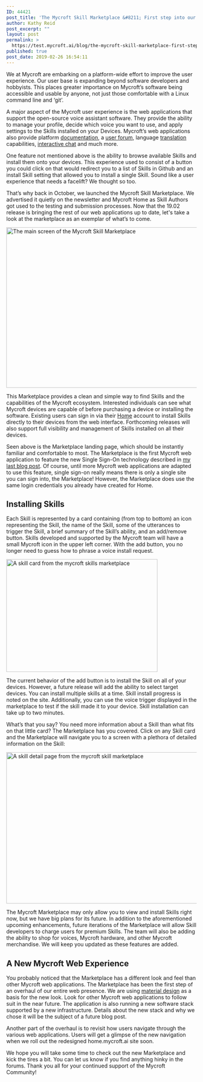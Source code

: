 ```yaml
---
ID: 44421
post_title: 'The Mycroft Skill Marketplace &#8211; First step into our new web presence'
author: Kathy Reid
post_excerpt: ""
layout: post
permalink: >
  https://test.mycroft.ai/blog/the-mycroft-skill-marketplace-first-step-into-our-new-web-presence/
published: true
post_date: 2019-02-26 16:54:11
---
```

We at Mycroft are embarking on a platform-wide effort to improve the user experience. Our user base is expanding beyond software developers and hobbyists. This places greater importance on Mycroft’s software being accessible and usable by anyone, not just those comfortable with a Linux command line and ‘git’.

A major aspect of the Mycroft user experience is the web applications that support the open-source voice assistant software. They provide the ability to manage your profile, decide which voice you want to use, and apply settings to the Skills installed on your Devices. Mycroft’s web applications also provide platform <a href="https://mycroft.ai/documentation" target="_blank" rel="noopener noreferrer">documentation</a>, a <a href="https://community.mycroft.ai/" target="_blank" rel="noopener noreferrer">user forum</a>, language <a href="https://translate.mycroft.ai/" target="_blank" rel="noopener noreferrer">translation</a> capabilities, <a href="https://chat.mycroft.ai/" target="_blank" rel="noopener noreferrer">interactive chat</a> and much more.

One feature not mentioned above is the ability to browse available Skills and install them onto your devices. This experience used to consist of a button you could click on that would redirect you to a list of Skills in Github and an install Skill setting that allowed you to install a single Skill. Sound like a user experience that needs a facelift? We thought so too.

That’s why back in October, we launched the Mycroft Skill Marketplace. We advertised it quietly on the newsletter and Mycroft Home as Skill Authors got used to the testing and submission processes. Now that the 19.02 release is bringing the rest of our web applications up to date, let's take a look at the marketplace as an exemplar of what’s to come.

<a href="https://mycroft.ai/wp-content/uploads/2019/02/Skills-landing-page.png"><img class="alignnone wp-image-45150" src="https://mycroft.ai/wp-content/uploads/2019/02/Skills-landing-page.png" alt="The main screen of the Mycroft Skill Marketplace" width="800" height="424" /></a>

This Marketplace provides a clean and simple way to find Skills and the capabilities of the Mycroft ecosystem. Interested individuals can see what Mycroft devices are capable of before purchasing a device or installing the software. Existing users can sign in via their <a href="https://home.mycroft.ai/" target="_blank" rel="noopener noreferrer">Home</a> account to install Skills directly to their devices from the web interface. Forthcoming releases will also support full visibility and management of Skills installed on all their devices.

Seen above is the Marketplace landing page, which should be instantly familiar and comfortable to most. The Marketplace is the first Mycroft web application to feature the new Single Sign-On technology described in <a href="https://mycroft.ai/blog/mycroft-single-sign-on/" target="_blank" rel="noopener noreferrer">my last blog post</a>. Of course, until more Mycroft web applications are adapted to use this feature, single sign-on really means there is only a single site you can sign into, the Marketplace! However, the Marketplace does use the same login credentials you already have created for Home.
<h2>Installing Skills</h2>
Each Skill is represented by a card containing (from top to bottom) an icon representing the Skill, the name of the Skill, some of the utterances to trigger the Skill, a brief summary of the Skill’s ability, and an add/remove button. Skills developed and supported by the Mycroft team will have a small Mycroft icon in the upper left corner. With the add button, you no longer need to guess how to phrase a voice install request.

<a href="https://mycroft.ai/wp-content/uploads/2019/02/skill-card-crop.png"><img class="alignnone wp-image-45159" src="https://mycroft.ai/wp-content/uploads/2019/02/skill-card-crop.png" alt="A skill card from the mycroft skills marketplace" width="400" height="298" /></a>

The current behavior of the add button is to install the Skill on all of your devices. However, a future release will add the ability to select target devices. You can install multiple skills at a time. Skill install progress is noted on the site. Additionally, you can use the voice trigger displayed in the marketplace to test if the skill made it to your device. Skill installation can take up to two minutes.

What’s that you say? You need more information about a Skill than what fits on that little card? The Marketplace has you covered. Click on any Skill card and the Marketplace will navigate you to a screen with a plethora of detailed information on the Skill:

<a href="https://mycroft.ai/wp-content/uploads/2019/02/Skill-detail_2.png"><img class="alignnone wp-image-45156" src="https://mycroft.ai/wp-content/uploads/2019/02/Skill-detail_2.png" alt="A skill detail page from the mycroft skill marketplace" width="800" height="400" /></a>

The Mycroft Marketplace may only allow you to view and install Skills right now, but we have big plans for its future. In addition to the aforementioned upcoming enhancements, future iterations of the Marketplace will allow Skill developers to charge users for premium Skills. The team will also be adding the ability to shop for voices, Mycroft hardware, and other Mycroft merchandise. We will keep you updated as these features are added.
<h2>A New Mycroft Web Experience</h2>
You probably noticed that the Marketplace has a different look and feel than other Mycroft web applications. The Marketplace has been the first step of an overhaul of our entire web presence. We are using <a href="https://material.io/design/" target="_blank" rel="noopener noreferrer">material design</a> as a basis for the new look. Look for other Mycroft web applications to follow suit in the near future. The application is also running a new software stack supported by a new infrastructure. Details about the new stack and why we chose it will be the subject of a future blog post.

Another part of the overhaul is to revisit how users navigate through the various web applications. Users will get a glimpse of the new navigation when we roll out the redesigned home.mycroft.ai site soon.

We hope you will take some time to check out the new Marketplace and kick the tires a bit. You can let us know if you find anything hinky in the forums. Thank you all for your continued support of the Mycroft Community!